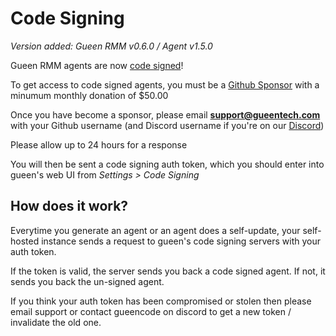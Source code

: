 # Code Signing

*Version added: Gueen RMM v0.6.0 / Agent v1.5.0*

Gueen RMM agents are now [code signed](https://comodosslstore.com/resources/what-is-microsoft-authenticode-code-signing-certificate/)!

To get access to code signed agents, you must be a [Github Sponsor](https://github.com/sponsors/gueencode) with a minumum monthly donation of $50.00

Once you have become a sponsor, please email **support@gueentech.com** with your Github username (and Discord username if you're on our [Discord](https://discord.gg/upGTkWp))

Please allow up to 24 hours for a response

You will then be sent a code signing auth token, which you should enter into gueen's web UI from *Settings > Code Signing*

## How does it work?

Everytime you generate an agent or an agent does a self-update, your self-hosted instance sends a request to gueen's code signing servers with your auth token.

If the token is valid, the server sends you back a code signed agent. If not, it sends you back the un-signed agent.

If you think your auth token has been compromised or stolen then please email support or contact gueencode on discord to get a new token / invalidate the old one.
